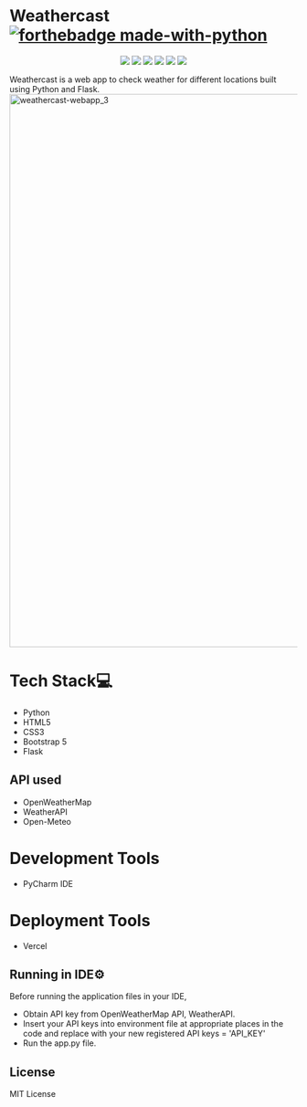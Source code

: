 # Weathercast [![forthebadge made-with-python](http://ForTheBadge.com/images/badges/made-with-python.svg)](https://www.python.org/)
<p align="center">
 <img src="https://api.visitorbadge.io/api/visitors?path=https%3A%2F%2Fgithub.com%2Freshmaharidhas%2FWeathercast&label=Visitors&labelColor=%2300ff00&countColor=%23000000&style=plastic&labelStyle=none"/>
 <img src="https://img.shields.io/github/languages/top/reshmaharidhas/Weathercast?labelColor=%23000"/>
 <img src="https://img.shields.io/github/repo-size/reshmaharidhas/Weathercast?labelColor=%23000"/>
 <img src="https://img.shields.io/github/created-at/reshmaharidhas/Weathercast?labelColor=%23000"/>
 <img src="https://img.shields.io/github/languages/count/reshmaharidhas/Weathercast?labelColor=%23000"/>
 <img src="https://img.shields.io/github/license/reshmaharidhas/Weathercast?labelColor=%23000"/>
</p>
Weathercast is a web app to check weather for different locations built using Python and Flask.
<img width="1919" height="969" alt="weathercast-webapp_3" src="https://github.com/user-attachments/assets/db60705a-908f-46ba-9042-b2b9a677d895" />

# Tech Stack💻
- Python
- HTML5
- CSS3
- Bootstrap 5
- Flask

## API used
- OpenWeatherMap
- WeatherAPI
- Open-Meteo
 
# Development Tools
- PyCharm IDE

# Deployment Tools
- Vercel

## Running in IDE⚙️
Before running the application files in your IDE,
- Obtain API key from OpenWeatherMap API, WeatherAPI.
- Insert your API keys into environment file at appropriate places in the code and replace with your new registered API keys = 'API_KEY'
- Run the app.py file.

## License
MIT License
